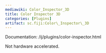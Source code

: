 ```yaml
---
mediawiki: Color_Inspector_3D
title: Color Inspector 3D
categories: [Plugins]
artifact: sc.fiji:Color\_Inspector\_3D
---
```


Documentation: /ij/plugins/color-inspector.html

Not hardware accelerated.


